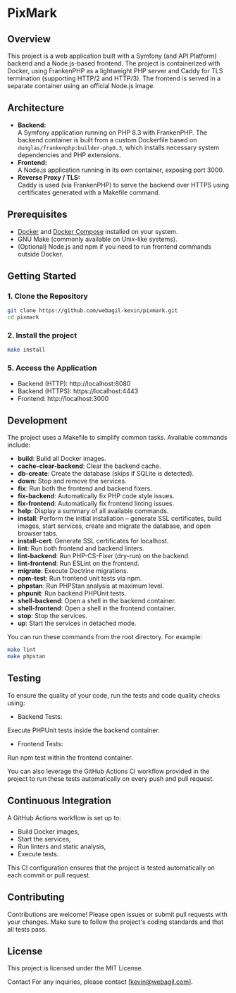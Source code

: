 # PixMark

## Overview

This project is a web application built with a Symfony (and API Platform) backend and a Node.js-based frontend. The project is containerized with Docker, using FrankenPHP as a lightweight PHP server and Caddy for TLS termination (supporting HTTP/2 and HTTP/3). The frontend is served in a separate container using an official Node.js image.

## Architecture

- **Backend:**  
  A Symfony application running on PHP 8.3 with FrankenPHP. The backend container is built from a custom Dockerfile based on `dunglas/frankenphp:builder-php8.3`, which installs necessary system dependencies and PHP extensions.
- **Frontend:**  
  A Node.js application running in its own container, exposing port 3000.
- **Reverse Proxy / TLS:**  
  Caddy is used (via FrankenPHP) to serve the backend over HTTPS using certificates generated with a Makefile command.

## Prerequisites

- [Docker](https://www.docker.com/) and [Docker Compose](https://docs.docker.com/compose/) installed on your system.
- GNU Make (commonly available on Unix-like systems).
- (Optional) Node.js and npm if you need to run frontend commands outside Docker.

## Getting Started

### 1. Clone the Repository
```bash
git clone https://github.com/webagil-kevin/pixmark.git
cd pixmark
```

### 2. Install the project
```bash
make install
```

### 5. Access the Application
 - Backend (HTTP): http://localhost:8080
 - Backend (HTTPS): https://localhost:4443
 - Frontend: http://localhost:3000

## Development
The project uses a Makefile to simplify common tasks. Available commands include:

- **build**: Build all Docker images.
- **cache-clear-backend**: Clear the backend cache.
- **db-create**: Create the database (skips if SQLite is detected).
- **down**: Stop and remove the services.
- **fix**: Run both the frontend and backend fixers.
- **fix-backend**: Automatically fix PHP code style issues.
- **fix-frontend**: Automatically fix frontend linting issues.
- **help**: Display a summary of all available commands.
- **install**: Perform the initial installation – generate SSL certificates, build images, start services, create and migrate the database, and open browser tabs.
- **install-cert**: Generate SSL certificates for localhost.
- **lint**: Run both frontend and backend linters.
- **lint-backend**: Run PHP-CS-Fixer (dry-run) on the backend.
- **lint-frontend**: Run ESLint on the frontend.
- **migrate**: Execute Doctrine migrations.
- **npm-test**: Run frontend unit tests via npm.
- **phpstan**: Run PHPStan analysis at maximum level.
- **phpunit**: Run backend PHPUnit tests.
- **shell-backend**: Open a shell in the backend container.
- **shell-frontend**: Open a shell in the frontend container.
- **stop**: Stop the services.
- **up**: Start the services in detached mode.

You can run these commands from the root directory. For example:

```bash
make lint
make phpstan
```

## Testing
To ensure the quality of your code, run the tests and code quality checks using:

 - Backend Tests:

Execute PHPUnit tests inside the backend container.

 - Frontend Tests:

Run npm test within the frontend container.

You can also leverage the GitHub Actions CI workflow provided in the project to run these tests automatically on every push and pull request.

## Continuous Integration
A GitHub Actions workflow is set up to:

 - Build Docker images,
 - Start the services,
 - Run linters and static analysis,
 - Execute tests.

This CI configuration ensures that the project is tested automatically on each commit or pull request.

## Contributing
Contributions are welcome! Please open issues or submit pull requests with your changes. Make sure to follow the project's coding standards and that all tests pass.

## License
This project is licensed under the MIT License.

Contact
For any inquiries, please contact [kevin@webagil.com].